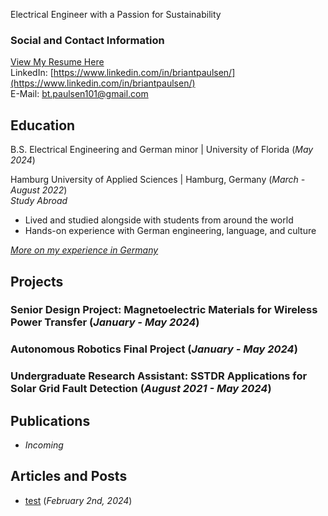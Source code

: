 Electrical Engineer with a Passion for Sustainability


### Social and Contact Information
[View My Resume Here](/portfolio/assets/BrianPaulsenResume.pdf "Updated 2/8/24")  
LinkedIn: [https://www.linkedin.com/in/briantpaulsen/](https://www.linkedin.com/in/briantpaulsen/)  
E-Mail: [bt.paulsen101@gmail.com](mailto:bt.paulsen101@gmail.com)


## Education
B.S. Electrical Engineering and German minor | University of Florida (_May 2024_)

Hamburg University of Applied Sciences | Hamburg, Germany (_March - August 2022_)  
_Study Abroad_
- Lived and studied alongside with students from around the world
- Hands-on experience with German engineering, language, and culture  

[_More on my experience in Germany_](https://www.instagram.com/p/Ce5am6KNFxK/)



## Projects
### Senior Design Project: Magnetoelectric Materials for Wireless Power Transfer (_January - May 2024_)

### Autonomous Robotics Final Project (_January - May 2024_)

### Undergraduate Research Assistant: SSTDR Applications for Solar Grid Fault Detection (_August 2021 - May 2024_)

## Publications
* _Incoming_

## Articles and Posts
* [test](/_posts/2024-02-04-test.md) (_February 2nd, 2024_)

